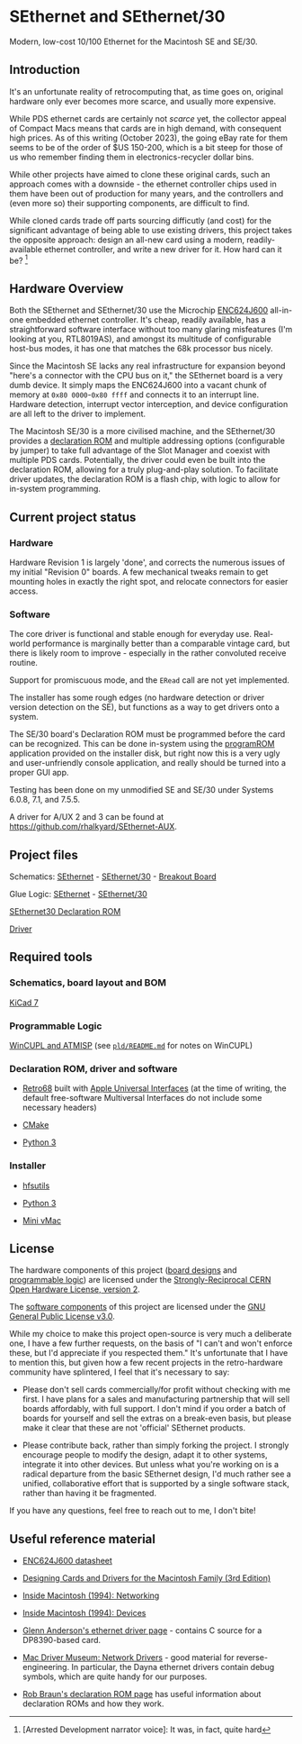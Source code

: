 # SEthernet and SEthernet/30

Modern, low-cost 10/100 Ethernet for the Macintosh SE and SE/30.

## Introduction

It's an unfortunate reality of retrocomputing that, as time goes on, original
hardware only ever becomes more scarce, and usually more expensive.

While PDS ethernet cards are certainly not _scarce_ yet, the collector appeal of
Compact Macs means that cards are in high demand, with consequent high prices.
As of this writing (October 2023), the going eBay rate for them seems to be of
the order of $US 150-200, which is a bit steep for those of us who remember
finding them in electronics-recycler dollar bins.

While other projects have aimed to clone these original cards, such an approach
comes with a downside - the ethernet controller chips used in them have been out
of production for many years, and the controllers and (even more so) their
supporting components, are difficult to find.

While cloned cards trade off parts sourcing difficutly (and cost) for the
significant advantage of being able to use existing drivers, this project takes
the opposite approach: design an all-new card using a modern, readily-available
ethernet controller, and write a new driver for it. How hard can it be?
[^howhard]

## Hardware Overview

Both the SEthernet and SEthernet/30 use the Microchip
[ENC624J600](https://ww1.microchip.com/downloads/aemDocuments/documents/OTH/ProductDocuments/DataSheets/39935c.pdf)
all-in-one embedded ethernet controller. It's cheap, readily available, has a
straightforward software interface without too many glaring misfeatures (I'm
looking at you, RTL8019AS), and amongst its multitude of configurable host-bus
modes, it has one that matches the 68k processor bus nicely.

Since the Macintosh SE lacks any real infrastructure for expansion beyond
"here's a connector with the CPU bus on it," the SEthernet board is a very dumb
device. It simply maps the ENC624J600 into a vacant chunk of memory at `0x80
0000`-`0x80 ffff` and connects it to an interrupt line. Hardware detection,
interrupt vector interception, and device configuration are all left to the
driver to implement.

The Macintosh SE/30 is a more civilised machine, and the SEthernet/30 provides a
[declaration ROM](rom/se30) and multiple addressing options (configurable by
jumper) to take full advantage of the Slot Manager and coexist with multiple PDS
cards. Potentially, the driver could even be built into the declaration ROM,
allowing for a truly plug-and-play solution. To facilitate driver updates, the
declaration ROM is a flash chip, with logic to allow for in-system programming.

## Current project status

### Hardware

Hardware Revision 1 is largely 'done', and corrects the numerous issues of my
initial "Revision 0" boards. A few mechanical tweaks remain to get mounting
holes in exactly the right spot, and relocate connectors for easier access.

### Software

The core driver is functional and stable enough for everyday use. Real-world
performance is marginally better than a comparable vintage card, but there is
likely room to improve - especially in the rather convoluted receive routine.

Support for promiscuous mode, and the `ERead` call are not yet implemented.

The installer has some rough edges (no hardware detection or driver version
detection on the SE), but functions as a way to get drivers onto a system.

The SE/30 board's Declaration ROM must be programmed before the card can be
recognized. This can be done in-system using the
[programROM](software/tools/programROM/) application provided on the installer
disk, but right now this is a very ugly and user-unfriendly console application,
and really should be turned into a proper GUI app.

Testing has been done on my unmodified SE and SE/30 under Systems 6.0.8, 7.1,
and 7.5.5.

A driver for A/UX 2 and 3 can be found at
https://github.com/rhalkyard/SEthernet-AUX. 

## Project files

Schematics: [SEthernet](boards/se/se.pdf) -
[SEthernet/30](boards/se30/se30.pdf) - [Breakout Board](boards/breakout/breakout.pdf)

Glue Logic: [SEthernet](pld/se) - [SEthernet/30](pld/se30)

[SEthernet30 Declaration ROM](rom/se30)

[Driver](software/driver)

## Required tools

### Schematics, board layout and BOM

[KiCad 7](https://www.kicad.org/)

### Programmable Logic

[WinCUPL and ATMISP](https://www.microchip.com/en-us/products/fpgas-and-plds/spld-cplds/pld-design-resources)
(see [`pld/README.md`](pld/README.md) for notes on WinCUPL)

### Declaration ROM, driver and software

- [Retro68](https://github.com/autc04/Retro68) built with [Apple Universal
  Interfaces](https://github.com/autc04/Retro68#apple-universal-interfaces-vs-multiversal-interfaces)
  (at the time of writing, the default free-software Multiversal Interfaces do
  not include some necessary headers)

- [CMake](https://cmake.org/)

- [Python 3](https://www.python.org)

### Installer

- [hfsutils](https://www.mars.org/home/rob/proj/hfs/)

- [Python 3](https://www.python.org)

- [Mini vMac](https://www.gryphel.com/c/minivmac/index.html)

## License

The hardware components of this project ([board designs](boards/) and
[programmable logic](pld/)) are licensed under the [Strongly-Reciprocal CERN
Open Hardware License, version 2](CERN-OHL-S-2.0).

The [software components](software/) of this project are licensed under the [GNU
General Public License v3.0](COPYING).

While my choice to make this project open-source is very much a deliberate one,
I have a few further requests, on the basis of "I can't and won't enforce these,
but I'd appreciate if you respected them." It's unfortunate that I have to
mention this, but given how a few recent projects in the retro-hardware
community have splintered, I feel that it's necessary to say:

- Please don't sell cards commercially/for profit without checking with me
  first. I have plans for a sales and manufacturing partnership that will sell
  boards affordably, with full support. I don't mind if you order a batch of
  boards for yourself and sell the extras on a break-even basis, but please make
  it clear that these are not 'official' SEthernet products.

- Please contribute back, rather than simply forking the project. I strongly
  encourage people to modify the design, adapt it to other systems, integrate it
  into other devices. But unless what you're working on is a radical departure
  from the basic SEthernet design, I'd much rather see a unified, collaborative
  effort that is supported by a single software stack, rather than having it be
  fragmented.

If you have any questions, feel free to reach out to me, I don't bite!

## Useful reference material

- [ENC624J600 datasheet](https://ww1.microchip.com/downloads/aemDocuments/documents/OTH/ProductDocuments/DataSheets/39935c.pdf)

- [Designing Cards and Drivers for the Macintosh Family (3rd
  Edition)](https://www.vintageapple.org/inside_o/pdf/Designing_Cards_and_Drivers_for_the_Macintosh_Family_3rd_Edition_1992.pdf)

- [Inside Macintosh (1994): Networking](https://www.vintageapple.org/inside_r/pdf/Networking_1994.pdf)

- [Inside Macintosh (1994): Devices](https://www.vintageapple.org/inside_r/pdf/Devices_1994.pdf)

- [Glenn Anderson's ethernet driver page](https://www.mactcp.net/ethernet.html) -
  contains C source for a DP8390-based card.

- [Mac Driver Museum: Network
  Drivers](https://vintageapple.org/macdrivers/network.shtml) - good material
  for reverse-engineering. In particular, the Dayna ethernet drivers contain
  debug symbols, which are quite handy for our purposes.

- [Rob Braun's declaration ROM page](http://www.synack.net/~bbraun/declrom.html)
  has useful information about declaration ROMs and how they work.

[^howhard]: [Arrested Development narrator voice]: It was, in fact, quite hard
